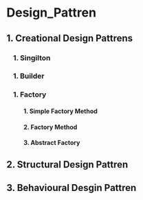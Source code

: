 # Design_Pattren

## 1. Creational Design Pattrens
### &nbsp; &nbsp; 1. Singilton
### &nbsp; &nbsp; 1. Builder
### &nbsp; &nbsp; 1. Factory 
#### &nbsp; &nbsp; &nbsp; &nbsp; &nbsp; &nbsp; 1. Simple Factory Method
#### &nbsp; &nbsp; &nbsp; &nbsp; &nbsp; &nbsp; 2. Factory Method
#### &nbsp; &nbsp; &nbsp; &nbsp; &nbsp; &nbsp; 3. Abstract Factory

## 2. Structural Design Pattren

## 3. Behavioural Desgin Pattren



